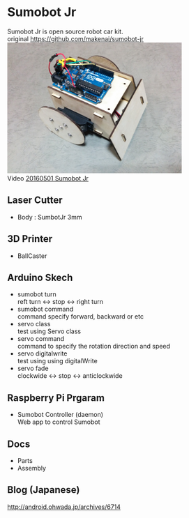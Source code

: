 # Sumobot Jr
Sumobot Jr is open source robot car kit. <br/>
original https://github.com/makenai/sumobot-jr <br/>
<img src="https://github.com/FabLabKannai/SumobotJr/blob/master/docs/images/completion.jpg" width="400" /> <br/>
Video [20160501 Sumobot Jr](https://www.youtube.com/watch?v=96kZ15I-gVY) <br/>
  
## Laser Cutter
- Body : SumbotJr 3mm

## 3D Printer
- BallCaster

## Arduino Skech
- sumobot turn <br/>
  reft turn <-> stop <-> right turn <br/>
- sumobot command <br/>
  command specify forward, backward or etc
- servo class <br/>
  test using Servo class <br/>
- servo command <br/>
  command to specify the rotation direction and speed <br/>
- servo digitalwrite <br/>
  test using using digitalWrite <br/>
- servo fade <br/>
  clockwide <-> stop <-> anticlockwide <br/>

## Raspberry Pi Prgaram
- Sumobot Controller (daemon) <br/>
  Web app to control Sumobot <br/>

## Docs
- Parts
- Assembly

## Blog (Japanese)
http://android.ohwada.jp/archives/6714
